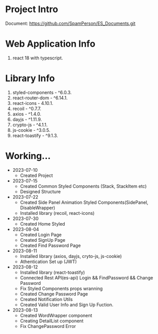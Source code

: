 # Project Intro
Document: https://github.com/SpamPerson/ES_Documents.git

# Web Application Info
1. react 18 with typescript.

# Library Info
1. styled-components - ^6.0.3.
2. react-router-dom - ^6.14.1.
3. react-icons - 4.10.1.
4. recoil - ^0.7.7.
5. axios - ^1.4.0.
6. dayjs - ^1.11.9.
7. crypto-js - ^4.1.1.
8. js-cookie - ^3.0.5.
9. react-toastify - ^9.1.3.

# Working...
+ 2023-07-10
  + Created Project  
+ 2023-07-15
  + Created Common Styled Components (Stack, StackItem etc)
  + Designed Structure
+ 2023-07-22
  + Created Side Panel Animation Styled Components(SidePanel, DisableWrapper)
  + Installed library (recoil, react-icons)
+ 2023-07-30
  + Created Home Styled
+ 2023-08-04
  + Created Login Page
  + Created SignUp Page
  + Created Find Password Page
+ 2023-08-11
  + Installed library (axios, dayjs, cryto-js, js-cookie)
  + Athentication Set up (JWT)
+ 2023-08-12
  + Installed library (react-toastify)
  + Connected Rest API(es-api) Login && FindPassword && Change Password
  + Fix Styled Components props wranning
  + Created Change Password Page
  + Created Notification Utils
  + Created Valid User Info and Sign Up Fuction.
+ 2023-08-13
  + Created WordWrapper component
  + Creating DetailList component
  + Fix ChangePassword Error